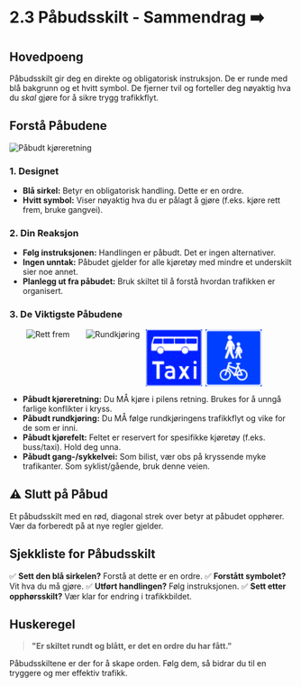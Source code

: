 # 2.3 Påbudsskilt - Sammendrag ➡️

## Hovedpoeng
Påbudsskilt gir deg en direkte og obligatorisk instruksjon. De er runde med blå bakgrunn og et hvitt symbol. De fjerner tvil og forteller deg nøyaktig hva du *skal* gjøre for å sikre trygg trafikkflyt.

## Forstå Påbudene
![Påbudt kjøreretning](/static/images/signs/påbuds/sf200510071219402601_gif.gif)

### 1. **Designet**
- **Blå sirkel:** Betyr en obligatorisk handling. Dette er en ordre.
- **Hvitt symbol:** Viser nøyaktig hva du er pålagt å gjøre (f.eks. kjøre rett frem, bruke gangvei).

### 2. **Din Reaksjon**
- **Følg instruksjonen:** Handlingen er påbudt. Det er ingen alternativer.
- **Ingen unntak:** Påbudet gjelder for alle kjøretøy med mindre et underskilt sier noe annet.
- **Planlegg ut fra påbudet:** Bruk skiltet til å forstå hvordan trafikken er organisert.

### 3. **De Viktigste Påbudene**
<div style="display:flex; gap:6px; margin-left:30px; margin-bottom:10px">
  <img src="/static/images/signs/påbuds/sf200510071219402301_gif.gif" alt="Rett frem" style="width:100px; height:auto;">
  <img src="/static/images/signs/påbuds/sf20051007121940601_gif.gif" alt="Rundkjøring" style="width:100px; height:auto;">
  <img src="/static/images/signs/opplysnings/sf200510071219508201_gif.gif" alt="Reservert buss- og taxi" style="width:100px; height:auto;">
  <img src="/static/images/signs/opplysnings/sf20051007121952201_gif.gif" alt="Påbudt gang-/sykkelvei" style="width:100px; height:auto;">
    </div>

- **Påbudt kjøreretning:** Du MÅ kjøre i pilens retning. Brukes for å unngå farlige konflikter i kryss.
- **Påbudt rundkjøring:** Du MÅ følge rundkjøringens trafikkflyt og vike for de som er inni.
- **Påbudt kjørefelt:** Feltet er reservert for spesifikke kjøretøy (f.eks. buss/taxi). Hold deg unna.
- **Påbudt gang-/sykkelvei:** Som bilist, vær obs på kryssende myke trafikanter. Som syklist/gående, bruk denne veien.

## ⚠️ Slutt på Påbud
Et påbudsskilt med en rød, diagonal strek over betyr at påbudet opphører. Vær da forberedt på at nye regler gjelder.

## Sjekkliste for Påbudsskilt
✅ **Sett den blå sirkelen?** Forstå at dette er en ordre.
✅ **Forstått symbolet?** Vit hva du må gjøre.
✅ **Utført handlingen?** Følg instruksjonen.
✅ **Sett etter opphørsskilt?** Vær klar for endring i trafikkbildet.

## Huskeregel
> **"Er skiltet rundt og blått, er det en ordre du har fått."**

Påbudsskiltene er der for å skape orden. Følg dem, så bidrar du til en tryggere og mer effektiv trafikk.